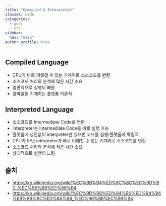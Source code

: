 ```yaml
---
title: "Compiled & Interpreted"
classes: wide
categories: 
  - post
  - etc
sidebar:
  nav: "main"
author_profile: true
---
```


## Compiled Language
* CPU가 바로 이해할 수 있는 기계어로 소스코드를 변환
* 소스코드 처리와 분석에 많은 시간 소요
* 일반적으로 실행이 빠름
* 컴파일된 기계어는 플랫폼 의존적

## Interpreted Language
* 소스코드를 Intermediate Code로 변환
* interpreter는 Intermediate Code를 바로 실행 가능
* 플랫폼에 상관없이 interpreter만 있으면 코드를 실행/플랫폼에 독립적
* CPU가 아닌 interpreter가 바로 이해할 수 있는 기계어로 소스코드를 변환
* 소스코드 처리와 분석에 적은 시간 소요
* 상대적으로 실행이 느림

## 출처
* <https://ko.wikipedia.org/wiki/%EC%BB%B4%ED%8C%8C%EC%9D%BC_%EC%96%B8%EC%96%B4>
* <https://ko.wikipedia.org/wiki/%EC%9D%B8%ED%84%B0%ED%94%84%EB%A6%AC%ED%8A%B8_%EC%96%B8%EC%96%B4>
